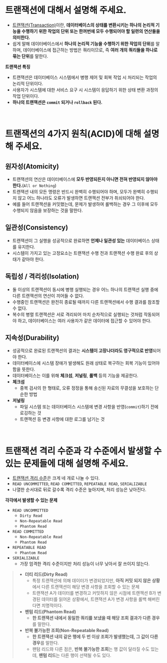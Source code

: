 # 트랜잭션에 대해서 설명해 주세요.

- [트랜잭션(Transaction)](https://github.com/genesis12345678/TIL/blob/main/Database/Transaction/Transaction.md)이란, **데이터베이스의 상태를 변환시키는 하나의 논리적 기능을 수행하기 위한 작업의 단위 또는 한꺼번에 모두 
    수행되어야 할 일련의 연산들을 의미한다.**
- 쉽게 말해 데이터베이스에서 **하나의 논리적 기능을 수행하기 위한 작업의 단위**를 말하며, 데이터베이스에 접근하는 방법은 쿼리이므로, 즉 **여러 개의 쿼리들을 하나로 묶는 단위**를 말한다.

**트랜잭션 특징**
- 트랜잭션은 데이터베이스 시스템에서 병행 제어 및 회복 작업 시 처리되는 작업의 논리적 단위이다.
- 사용자가 시스템에 대한 서비스 요구 시 시스템이 응답하기 위한 상태 변환 과정의 작업 단위이다.
- **하나의 트랜잭션은 `commit` 되거나 `rollback` 된다.**

<br>

# 트랜잭션의 4가지 원칙(ACID)에 대해 설명해 주세요.

## 원자성(Atomicity)

- 트랜잭션의 연산은 데이터베이스에 **모두 반영되든지 아니면 전혀 반영되지 않아야 한다.**(`All or Nothing`)
- 트랜잭션 내의 모든 명령은 반드시 완벽히 수행되어야 하며, 모두가 완벽히 수행되지 않고 어느 하나라도 오류가 발생하면 트랜잭션 전부가 취쇠되어야 한다.
- 예를 들어 트랜잭션을 커밋했는데, 문제가 발생하여 롤백하는 경우 그 이후에 모두 수행되지 않음을 보장하는 것을 말한다.

## 일관성(Consistency)

- 트랜잭션이 그 실행을 성공적으로 완료하면 **언제나 일관성 있는** 데이터베이스 상태를 유지한다.
- 시스템이 가지고 있는 고정요소는 트랜잭션 수행 전과 트랜잭션 수행 완료 후의 상태가 같아야 한다.

## 독립성 / 격리성(Isolation)

- 둘 이상의 트랜잭션이 동시에 병행 실행되는 경우 어느 하나의 트랜잭션 실행 중에 다른 트랜잭션의 연산이 끼어들 수 없다.
- 수행중인 트랜잭션은 완전히 종료될 때까지 다른 트랜잭션에서 수행 결과를 참조할 수 없다.
- 복수의 병렬 트랜잭션은 서로 격리되어 마치 순차적으로 실행되는 것처럼 작동되어야 하고, 데이터베이스는 여러 사용자가 같은 데이터에 접근할 수 있어야 한다.

## 지속성(Durability)

- 성공적으로 완료된 트랜잭션의 결과는 **시스템이 고장나더라도 영구적으로 반영**되어야 한다.
- 데이터베이스에 시스템 장애가 발생해도 원래 상태로 복구하는 회복 기능이 있어야 함을 뜻한다.
- 데이터베이스는 이를 위해 **체크섬**, **저널링**, **롤백** 등의 기능을 제공한다.
- **체크섬**
  - 중복 검사의 한 형태로, 오류 정정을 통해 송신된 자료의 무결성을 보호하는 단순한 방법
- **저널링**
  - 파일 시스템 또는 데이터베이스 시스템에 변경 사항을 반영(`commit`)하기 전에 로깅하는 것
  - 트랜잭션 등 변경 사항에 대한 로그를 남기는 것

<br>

# 트랜잭션 격리 수준과 각 수준에서 발생할 수 있는 문제들에 대해 설명해 주세요.

- [트랜잭션 격리 수준](https://github.com/genesis12345678/TIL/blob/main/Database/Transaction/%40Transactional/%40Transactional.md#2-%EB%8F%99%EC%8B%9C%EC%84%B1-%EB%B6%80%EC%9E%91%EC%9A%A9%EA%B3%BC-%ED%8A%B8%EB%9E%9C%EC%9E%AD%EC%85%98-%EA%B2%A9%EB%A6%AC-%EC%88%98%EC%A4%80)은 크게 네 개로 나눌 수 있다.
- `READ UNCOMMITTED`, `READ COMMITTED`, `REPEATABLE READ`, `SERIALIZABLE`
- 나열한 순서대로 뒤로 갈수록 격리 수준은 높아지며, 처리 성능은 낮아진다.

**각각에서 발생할 수 있는 문제**
- `READ UNCOMMITTED`
  - `Dirty Read`
  - `Non-Repeatable Read`
  - `Phantom Read`
- `READ COMMITTED`
  - `Non-Repeatable Read`
  - `Phantom Read`
- `REPEATABLE READ`
  - `Phantom Read`
- `SERIALIZABLE`
  - 가장 엄격한 격리 수준이지만 처리 성능이 너무 낮아서 잘 쓰이지 않는다.

> - **더티 리드(Dirty Read)**
>   - 특정 트랜잭션에 의해 데이터가 변경되었지만, **아직 커밋 되지 않은 상황**에서 다른 트랜잭션이 해당 변경 사항을 조회할 수 있는 문제
>   - 트랜잭션 A가 데이터를 변경하고 커밋하지 않은 시점에 트랜잭션 B가 변경된 데이터를 읽어온 상황에서, 트랜잭션 A가 변경 사항을 롤백 해버린다면 치명적이다.
> - **팬텀 리드(Phantom Read)**
>   - **한 트랜잭션 내에서 동일한 쿼리를 보냈을 때 해당 조회 결과가 다른 경우**를 말한다.
> - **반복 불가능한 조회(Non-Repeatable Read)**
>   - **한 트랜잭션 내의 같은 행에 두 번 이상 조회가 발생했는데, 그 값이 다른 경우**를 말한다.
>   - 팬텀 리드와 다른 점은, **반복 불가능한 조회**는 행 값이 달라질 수도 있는데, **팬텀 리드**는 다른 행이 선택될 수도 있다.